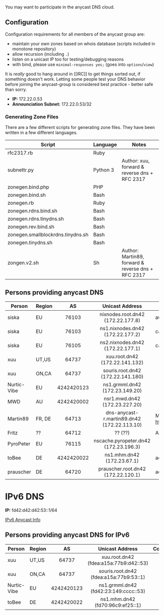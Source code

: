 You may want to participate in the anycast DNS cloud.

## Configuration

Configuration requirements for all members of the anycast group are:
 * maintain your own zones based on whois database (scripts included in monotone repository)
 * allow recursion (including `.`)
 * listen on a unicast IP too for testing/debugging reasons
 * with bind, please use ```minimal-responses yes;``` (goes into ```options```/```view```)

It is _really_ good to hang around in [[IRC]] to get things sorted out, if something doesn't work. Letting some people test your DNS behavior before joining the anycast-group is considered best practice - better safe than sorry.

 * **IP:** 172.22.0.53
 * **Announciation Subnet:** 172.22.0.53/32

### Generating Zone Files

There are a few different scripts for generating zone files. They have been written in a few different languages. 

| **Script** | **Language** | **Notes** |
|---------------------|--------------|-----------|
|rfc2317.rb | Ruby |
|subnettr.py | Python 3 | Author: xuu, forward & reverse dns + RFC 2317
|zonegen.bind.php | PHP |
|zonegen.bind.sh | Bash |
|zonegen.rb | Ruby |
|zonegen.rdns.bind.sh | Bash |
|zonegen.rdns.tinydns.sh | Bash |
|zonegen.rev.bind.sh | Bash |
|zonegen.smallblockrdns.tinydns.sh | Bash |
|zonegen.tinydns.sh | Bash |
|zongen.v2.sh | Sh | Author: Martin89, forward & reverse dns + RFC 2317

## Persons providing anycast DNS

| **Person**  | **Region** | **AS** | **Unicast Address**       | **Comments**       |
|-------------|---|:------:|:----------------------------------:|--------------------|
| siska       |EU | 76103  | nixnodes.root.dn42 (172.22.177.8)  | authoritative only |
| siska       |EU | 76103  | ns1.nixnodes.dn42  (172.22.177.2)  | caching            |
| siska       |EU | 76105  | ns2.nixnodes.dn42  (172.22.177.1)  | caching            |
| xuu         |UT,US | 64737  | xuu.root.dn42   (172.22.141.132)   ||
| xuu         |ON,CA | 64737  | souris.root.dn42 (172.22.141.180)  ||          
| Nurtic-Vibe |EU | 4242420123 | ns1.grmml.dn42 (172.23.149.20) || 
| MWD         |AU | 4242420002 | nsr1.mwd.dn42 (172.23.227.20) ||
| Martin89    | FR, DE | 64713 | dns-anycast-r.martin89.dn42 (172.22.113.10) | More describtion on http://martin89.dn42 |
| Fritz       | ?? | 64712 | ?? (??) | Advertised over bgp |
| PyroPeter   | EU | 76115 | nscache.pyropeter.dn42 (172.23.196.3) |
| toBee       | DE | 4242420022 | ns1.mhm.dn42 (172.23.67.1) | advertised in BGP ||
| prauscher   | DE | 64720 | prauscher.root.dn42 (172.22.120.1) | advertised in BGP |

# IPv6 DNS

**IP:** fd42:d42:d42:53::1/64

[IPv6 Anycast Info](https://dn42.net/IPv6-Anycast)

## Persons providing anycast DNS for IPv6


| **Person**  | **Region**    | **AS** | **Unicast Address**           | **Comments** |
|-------------|---|:---------:|:--------------------------------------:|--------------|
| xuu         |UT,US| 64737      | xuu.root.dn42 (fdea:a15a:77b9:d42::53) ||   
| xuu         |ON,CA| 64737 | souris.root.dn42 (fdea:a15a:77b9:53::1) | |
| Nurtic-Vibe |EU |4242420123 | ns1.grmml.dn42 (fd42:23:149:cccc::53)  ||
| toBee |DE |4242420022 | ns1.mhm.dn42 (fd70:96c9:ef25::1)  ||
